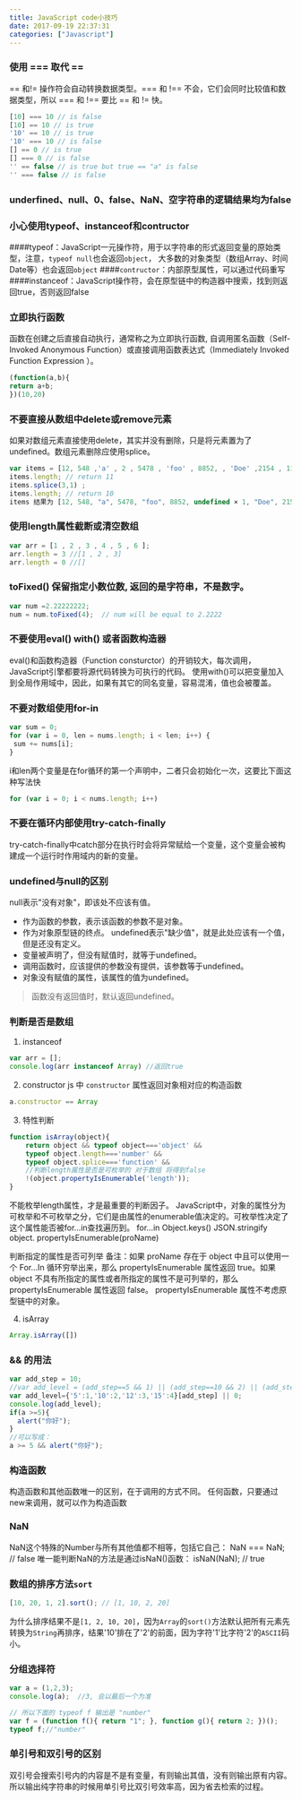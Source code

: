 ```yaml
---
title: JavaScript code小技巧
date: 2017-09-19 22:37:31
categories: ["Javascript"]
---
```


### 使用 === 取代 ==

== 和!= 操作符会自动转换数据类型。=== 和 !== 不会，它们会同时比较值和数据类型，所以 === 和 !== 要比 == 和 != 快。

```javascript
[10] === 10 // is false
[10] == 10 // is true
'10' == 10 // is true
'10' === 10 // is false
[] == 0 // is true
[] === 0 // is false
'' == false // is true but true == "a" is false
'' === false // is false
```
### underfined、null、0、false、NaN、空字符串的逻辑结果均为false
### 小心使用typeof、instanceof和contructor
####typeof：JavaScript一元操作符，用于以字符串的形式返回变量的原始类型，注意，`typeof null`也会返回`object`，
大多数的对象类型（数组Array、时间Date等）也会返回`object`
####`contructor`：内部原型属性，可以通过代码重写
####instanceof：JavaScript操作符，会在原型链中的构造器中搜索，找到则返回true，否则返回false
### 立即执行函数
函数在创建之后直接自动执行，通常称之为立即执行函数, 自调用匿名函数（Self-Invoked Anonymous Function）或直接调用函数表达式（Immediately Invoked Function Expression ）。
```javascript
(function(a,b){
return a+b;
})(10,20)
```
### 不要直接从数组中delete或remove元素
如果对数组元素直接使用delete，其实并没有删除，只是将元素置为了undefined。数组元素删除应使用splice。
```javascript
var items = [12, 548 ,'a' , 2 , 5478 , 'foo' , 8852, , 'Doe' ,2154 , 119 ];
items.length; // return 11
items.splice(3,1) ;
items.length; // return 10
items 结果为 [12, 548, "a", 5478, "foo", 8852, undefined × 1, "Doe", 2154, 119]
```
### 使用length属性截断或清空数组
```javascript
var arr = [1 , 2 , 3 , 4 , 5 , 6 ];
arr.length = 3 //[1 , 2 , 3]
arr.length = 0 //[]
```
### toFixed() 保留指定小数位数, 返回的是字符串，不是数字。
```javascript
var num =2.22222222;
num = num.toFixed(4);  // num will be equal to 2.2222
```

### 不要使用eval() with() 或者函数构造器
eval()和函数构造器（Function consturctor）的开销较大，每次调用，JavaScript引擎都要将源代码转换为可执行的代码。
使用with()可以把变量加入到全局作用域中，因此，如果有其它的同名变量，容易混淆，值也会被覆盖。
### 不要对数组使用for-in
```javascript
var sum = 0;
for (var i = 0, len = nums.length; i < len; i++) {
 sum += nums[i];
}
```
i和len两个变量是在for循环的第一个声明中，二者只会初始化一次，这要比下面这种写法快
```javascript
for (var i = 0; i < nums.length; i++)
```
### 不要在循环内部使用try-catch-finally
try-catch-finally中catch部分在执行时会将异常赋给一个变量，这个变量会被构建成一个运行时作用域内的新的变量。

### undefined与null的区别
null表示"没有对象"，即该处不应该有值。
* 作为函数的参数，表示该函数的参数不是对象。
* 作为对象原型链的终点。
undefined表示"缺少值"，就是此处应该有一个值，但是还没有定义。
* 变量被声明了，但没有赋值时，就等于undefined。
* 调用函数时，应该提供的参数没有提供，该参数等于undefined。
* 对象没有赋值的属性，该属性的值为undefined。
> 函数没有返回值时，默认返回undefined。

### 判断是否是数组
1. instanceof
```javascript
var arr = [];
console.log(arr instanceof Array) //返回true
```
2. constructor
js 中 `constructor` 属性返回对象相对应的构造函数
```javascript
a.constructor == Array
```
3. 特性判断
```javascript
function isArray(object){
    return object && typeof object==='object' &&
    typeof object.length==='number' &&
    typeof object.splice==='function' &&
    //判断length属性是否是可枚举的 对于数组 将得到false
    !(object.propertyIsEnumerable('length'));
}
```
不能枚举length属性，才是最重要的判断因子。
JavaScript中，对象的属性分为可枚举和不可枚举之分，它们是由属性的enumerable值决定的。可枚举性决定了这个属性能否被for…in查找遍历到。
for…in
Object.keys()
JSON.stringify
object. propertyIsEnumerable(proName)

判断指定的属性是否可列举
备注：如果 proName 存在于 object 中且可以使用一个 For…In 循环穷举出来，那么 propertyIsEnumerable 属性返回 true。如果 object 不具有所指定的属性或者所指定的属性不是可列举的，那么 propertyIsEnumerable 属性返回 false。
propertyIsEnumerable 属性不考虑原型链中的对象。

4. isArray
```javascript
Array.isArray([])
```

### && 的用法
```javascript
var add_step = 10;
//var add_level = (add_step==5 && 1) || (add_step==10 && 2) || (add_step==12 && 3) || (add_step==15 && 4) || 0;
var add_level={'5':1,'10':2,'12':3,'15':4}[add_step] || 0;
console.log(add_level);
if(a >=5){
  alert("你好");
}
//可以写成：
a >= 5 && alert("你好");
```

### 构造函数
构造函数和其他函数唯一的区别，在于调用的方式不同。
任何函数，只要通过new来调用，就可以作为构造函数

### NaN
NaN这个特殊的Number与所有其他值都不相等，包括它自己：
NaN === NaN; // false
唯一能判断NaN的方法是通过isNaN()函数：
isNaN(NaN); // true

### 数组的排序方法`sort`

```javascript
[10, 20, 1, 2].sort(); // [1, 10, 2, 20]
```
为什么排序结果不是`[1, 2, 10, 20]`，因为`Array`的`sort()`方法默认把所有元素先转换为`String`再排序，结果'10'排在了'2'的前面，因为字符'1'比字符'2'的`ASCII`码小。

### 分组选择符
```js
var a = (1,2,3);
console.log(a);  //3, 会以最后一个为准

// 所以下面的 typeof f 输出是 "number"
var f = (function f(){ return "1"; }, function g(){ return 2; })();
typeof f;//"number"
```

### 单引号和双引号的区别
双引号会搜索引号内的内容是不是有变量，有则输出其值，没有则输出原有内容。所以输出纯字符串的时候用单引号比双引号效率高，因为省去检索的过程。






